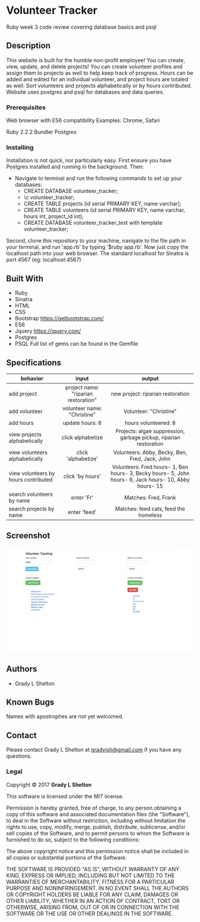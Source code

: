 # Volunteer Tracker

Ruby week 3 code review covering database basics and psql

## Description

This website is built for the humble non-profit employee! You can create, view, update, and delete projects! You can create volunteer profiles and assign them to projects as well to help keep track of progress. Hours can be added and edited for an individual volunteer, and project hours are totaled as well. Sort volunteers and projects alphabetically or by hours contributed. Website uses postgres and psql for databases and data queries.

### Prerequisites

Web browser with ES6 compatibility
Examples: Chrome, Safari

Ruby 2.2.2
Bundler
Postgres

### Installing

Installation is not quick, nor particularly easy. First ensure you have Postgres installed and running in the background. Then:

* Navigate to terminal and run the following commands to set up your databases:
  * CREATE DATABASE volunteer_tracker;
  * \c volunteer_tracker;
  * CREATE TABLE projects (id serial PRIMARY KEY, name varchar);
  * CREATE TABLE volunteers (id serial PRIMARY KEY, name varchar, hours int, project_id int);
  * CREATE DATABASE volunteer_tracker_test with template volunteer_tracker;

Second, clone this repository to your machine, navigate to the file path in your terminal, and run 'app.rb' by typing '$ruby app.rb'. Now just copy the localhost path into your web browser. The standard localhost for Sinatra is port 4567 (eg: localhost:4567)

## Built With

* Ruby
* Sinatra
* HTML
* CSS
* Bootstrap https://getbootstrap.com/
* ES6
* Jquery https://jquery.com/
* Postgres
* PSQL
Full list of gems can be found in the Gemfile

## Specifications

| behavior |  input   |  output  |
|----------|:--------:|:--------:|
|add project| project name: "riparian restoration"|new project: riparian restoration|
|add volunteer| volunteer name: "Christine"| Volunteer: "Christine" |
|add hours| update hours: 8 | hours volunteered: 8 |
|view projects alphabetically| click alphabetize | Projects: algae suppression, garbage pickup, riparian restoration|
|view volunteers alphabetically| click 'alphabetize' | Volunteers: Abby, Becky, Ben, Fred, Jack, John|
|view volunteers by hours contributed| click 'by hours' | Volunteers: Fred hours- 1, Ben hours- 3, Becky hours- 5, John hours- 6, Jack hours- 10, Abby hours- 15|
|search volunteers by name| enter 'Fr' | Matches: Fred, Frank |
|search projects by name | enter 'feed' | Matches: feed cats, feed the homeless |

## Screenshot
![Image of Homepage Screenshot](public/img/screen-shot.png)


## Authors

* Grady L Shelton

## Known Bugs
Names with apostrophes are not yet welcomed.

## Contact

Please contact Grady L Shelton at gradyish@gmail.com if you have any questions.

### Legal

Copyright © 2017 **Grady L Shelton**

This software is licensed under the MIT license.

Permission is hereby granted, free of charge, to any person obtaining a copy
of this software and associated documentation files (the "Software"), to deal
in the Software without restriction, including without limitation the rights
to use, copy, modify, merge, publish, distribute, sublicense, and/or sell
copies of the Software, and to permit persons to whom the Software is
furnished to do so, subject to the following conditions:

The above copyright notice and this permission notice shall be included in
all copies or substantial portions of the Software.

THE SOFTWARE IS PROVIDED "AS IS", WITHOUT WARRANTY OF ANY KIND, EXPRESS OR
IMPLIED, INCLUDING BUT NOT LIMITED TO THE WARRANTIES OF MERCHANTABILITY,
FITNESS FOR A PARTICULAR PURPOSE AND NONINFRINGEMENT. IN NO EVENT SHALL THE
AUTHORS OR COPYRIGHT HOLDERS BE LIABLE FOR ANY CLAIM, DAMAGES OR OTHER
LIABILITY, WHETHER IN AN ACTION OF CONTRACT, TORT OR OTHERWISE, ARISING FROM,
OUT OF OR IN CONNECTION WITH THE SOFTWARE OR THE USE OR OTHER DEALINGS IN
THE SOFTWARE.
